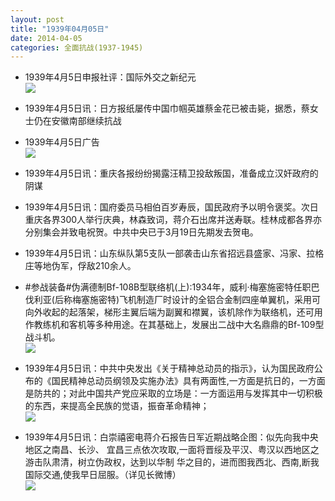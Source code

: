 ```yaml
---
layout: post
title: "1939年04月05日"
date: 2014-04-05
categories: 全面抗战(1937-1945)
---
```


<meta name="referrer" content="no-referrer" />

- 1939年4月5日申报社评：国际外交之新纪元 <br/><img src="https://ww3.sinaimg.cn/large/aca367d8jw1ef52kytoddj20qz0xtqps.jpg" />

- 1939年4月5日讯：日方报纸屡传中国巾帼英雄蔡金花已被击毙，据悉，蔡女士仍在安徽南部继续抗战 

- 1939年4月5日广告 <br/><img src="https://ww1.sinaimg.cn/large/aca367d8jw1ef4z42u3hej206c0h6q4n.jpg" />

- 1939年4月5日讯：重庆各报纷纷揭露汪精卫投敌叛国，准备成立汉奸政府的阴谋 

- 1939年4月5日讯：国府委员马相伯百岁寿辰，国民政府予以明令褒奖。次日重庆各界300人举行庆典，林森致词，蒋介石出席并送寿联。桂林成都各界亦分别集会并致电祝贺。中共中央已于3月19日先期发去贺电。 

- 1939年4月5日讯：山东纵队第5支队一部袭击山东省招远县盛家、冯家、拉格庄等地伪军，俘敌210余人。 

- #参战装备#伪满德制Bf-108B型联络机(上):1934年，威利·梅塞施密特任职巴伐利亚(后称梅塞施密特)飞机制造厂时设计的全铝合金制四座单翼机，采用可向外收起的起落架，梯形主翼后端为副翼和襟翼，该机除作为联络机，还可用作教练机和客机等多种用途。在其基础上，发展出二战中大名鼎鼎的Bf-109型战斗机。 <br/><img src="https://ww3.sinaimg.cn/large/aca367d8jw1ef4hhwruaxj20640ghgmw.jpg" />

- 1939年4月5日讯：中共中央发出《关于精神总动员的指示》，认为国民政府公布的《国民精神总动员纲领及实施办法》具有两面性,一方面是抗日的，一方面是防共的；对此中国共产党应采取的立场是：一方面运用与发挥其中一切积极的东西，来提高全民族的觉语，振奋革命精神；  <br/><img src="https://ww1.sinaimg.cn/large/aca367d8jw1ef4g1rk7rhj20c809zabc.jpg" />

- 1939年4月5日讯：白崇禧密电蒋介石报告日军近期战略企图：似先向我中央地区之南昌、长沙、 宜昌三点依次攻取,一面将晋绥及平汉、粤汉以西地区之游击队肃清，树立伪政权，达到以华制 华之目的，进而图我西北、西南,断我国际交通,使我早日屈服。（详见长微博） <br/><img src="https://ww1.sinaimg.cn/large/aca367d8jw1ef4eb1vym7j20c80cwta5.jpg" />

